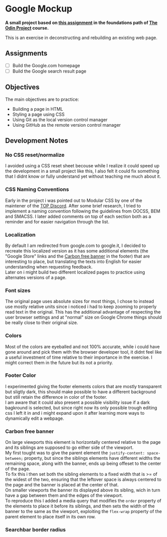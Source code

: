 # Google Mockup
**A small project based on [this assignment](https://www.theodinproject.com/paths/foundations/courses/foundations/lessons/html-css#assignment "Project: Google Homepage") in the foundations path of [The Odin Project](https://www.theodinproject.com) course.**

This is an exercise in deconstructing and rebuilding an existing web page.

## Assignments

- [ ] Build the Google.com homepage
- [ ] Build the Google search result page

## Objectives

The main objectives are to practice:
- Building a page in HTML
- Styling a page using CSS
- Using Git as the local version control manager
- Using GitHub as the remote version control manager

## Development Notes

### No CSS reset/normalize
I avoided using a CSS reset sheet becouse while I realize it could speed up the development in a small project like this, I also felt it could fix something that I didnt know or fully understand yet without teaching me much about it.

### CSS Naming Conventions
Early in the project i was pointed out to Modular CSS by one of the maintener of the [TOP Discord](https://discord.com/channels/505093832157691914/516751477306294273/865273627493793812). After some brief research, I tried to implement a naming convention following the guidelines from OOCSS, BEM and SMACSS. I later added comments on top of each section both as a reminder and for easier navigation through the list.

### Localization
By default I am redirected from google.com to google.it, I decided to recreate this localized version as it has some additional elements (the "Google Store" links and the [Carbon free banner](#carbon-free-banner) in the footer) that are interesting to place, but translating the texts into English for easier understanding when requesting feedback.\
Later on i might build two different localized pages to practice using alternates versions of a page.

### Font sizes 
The original page uses absolute sizes for most things, I chose to instead use mostly relative units since i noticed i had to keep zooming to properly read text in the original. 
This has the additional advantage of respecting the user browser settings and at "normal" size on Google Chrome things should be really close to their original size.

### Colors
Most of the colors are eyeballed and not 100% accurate, while i could have gone around and pick them with the browser developer tool, it didnt feel like a useful investment of time relative to their importance in the exercise. I might correct them in the future but its not a priority.

### Footer Color 
I experimented giving the footer elements colors that are mostly transparent but sligtly dark, this should make possible to have a different background but still retain the difference in color of the footer.\
I am aware that it could also present a possible visibility issue if a dark bagkround is selected, but since right now its only possible trough editing css  I left it in and i might expand upon it after learning more ways to dynamically edit a webpage.

### Carbon free banner
On large viewports this element is horizontally centered relative to the page and  its siblings are supposed to go either side of the viewport.\
My first tought was to give the parent element the `justify-content: space-between;` property, but since the siblings elements have different widths the remaining space, along with the banner, ends up being offeset to the center of the page.\
To fix this i then set both the sibling elements to a fixed width that is >= of the widest of the two, ensuring that the leftover space is always centered to the page and the banner is placed at the center of that.\
On smaller viewports the banner its displayed above its sibling, wich in turn have a gap between them and the edges of the viewport.\
To reproduce this I added a media query that modifies the `order` property of the elements to place it before its siblings, and then sets the width of the banner to the same as the viewport, exploiting the `flex-wrap` property of the parent element to place itself in its own row.

### Searchbar border radius
